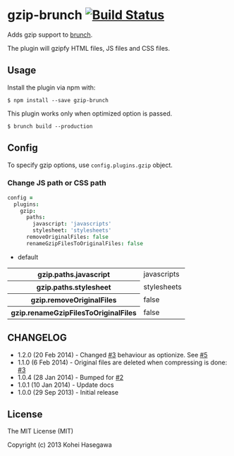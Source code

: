 # gzip-brunch [![Build Status](https://secure.travis-ci.org/banyan/gzip-brunch.png?branch=master)](http://travis-ci.org/banyan/gzip-brunch)

Adds gzip support to [brunch](http://brunch.io).

The plugin will gzipfy HTML files, JS files and CSS files.

## Usage

Install the plugin via npm with:

```
$ npm install --save gzip-brunch
```

This plugin works only when optimized option is passed.

```
$ brunch build --production
```

## Config

To specify gzip options, use `config.plugins.gzip` object.

### Change JS path or CSS path

```coffeescript
config =
  plugins:
    gzip:
      paths:
        javascript: 'javascripts'
        stylesheet: 'stylesheets'
      removeOriginalFiles: false
      renameGzipFilesToOriginalFiles: false
```

* default

<table>
  <tr>
    <th>gzip.paths.javascript</th>
    <td>javascripts</td>
  </tr>
  <tr>
    <th>gzip.paths.stylesheet</th>
    <td>stylesheets</td>
  </tr>
  <tr>
    <th>gzip.removeOriginalFiles</th>
    <td>false</td>
  </tr>
  <tr>
    <th>gzip.renameGzipFilesToOriginalFiles</th>
    <td>false</td>
  </tr>
</table>

## CHANGELOG

* 1.2.0 (20 Feb 2014) - Changed [#3](https://github.com/banyan/gzip-brunch/pull/3) behaviour as optionize. See [#5](https://github.com/banyan/gzip-brunch/pull/5)
* 1.1.0 (6 Feb 2014)  - Original files are deleted when compressing is done: [#3](https://github.com/banyan/gzip-brunch/pull/3)
* 1.0.4 (28 Jan 2014) - Bumped for [#2](https://github.com/banyan/gzip-brunch/issues/2)
* 1.0.1 (10 Jan 2014) - Update docs
* 1.0.0 (29 Sep 2013) - Initial release

## License

The MIT License (MIT)

Copyright (c) 2013 Kohei Hasegawa
